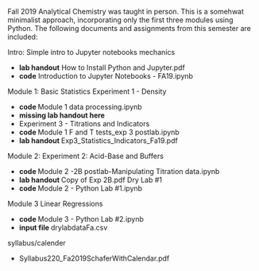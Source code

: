 Fall 2019 Analytical Chemistry was taught in person. This is a somehwat minimalist approach, incorporating only the first three modules using Python. 
The following documents and assignments from this semester are included:

Intro: Simple intro to Jupyter notebooks mechanics 
* <b>lab handout</b> How to Install Python and Jupyter.pdf 
* <b>code</b> Introduction to Jupyter Notebooks - FA19.ipynb

Module 1: Basic Statistics
Experiment 1 - Density 
* <b> code </b> Module 1 data processing.ipynb 
* <b> missing lab handout here </b>
* Experiment 3 - Titrations and Indicators 
* <b> code </b> Module 1 F and T tests_exp 3 postlab.ipynb 
* <b> lab handout </b> Exp3_Statistics_Indicators_Fa19.pdf

Module 2: 
Experiment 2: Acid-Base and Buffers 
* <b> code </b> Module 2 -2B postlab-Manipulating Titration data.ipynb 
* <b> lab handout </b> Copy of Exp 2B.pdf
Dry Lab #1 
* <b> code </b> Module 2 - Python Lab #1.ipynb 

Module 3 Linear Regressions
* <b> code </b> Module 3 - Python Lab #2.ipynb 
* <b> input file </b> drylabdataFa.csv

syllabus/calender
* Syllabus220_Fa2019SchaferWithCalendar.pdf

